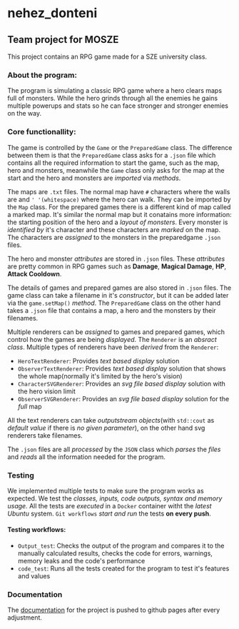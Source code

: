 # nehez_donteni
## Team project for MOSZE
This project contains an RPG game made for a SZE university class.

### About the program:
The program is simulating a classic RPG game where a hero clears maps full of monsters. While the hero grinds through all the enemies he gains multiple powerups and stats so he can face stronger and stronger enemies on the way.

### Core functionallity:
The game is controlled by the `Game` or the `PreparedGame` class. The difference between them is that the `PreparedGame` class asks for a `.json` file which contains all the required information to start the game, such as the map, hero and monsters, meanwhile the `Game` class only asks for the map at the start and the hero and monsters are *imported* via *methods*.

The maps are `.txt` files. The normal map have `#` characters where the walls are and `' '(whitespace)` where the hero can walk. They can be imported by the `Map` class.
For the prepared games there is a different kind of map called a marked map. It's similar the normal map but it conatains more information: the starting position of the hero and a *layout of monsters*. Every monster is *identified by* it's character and these characters are *marked* on the map. The characters are *assigned* to the monsters in the preparedgame `.json` files.

The hero and monster *attributes* are stored in `.json` files. These *attributes* are pretty common in RPG games such as **Damage**, **Magical Damage**, **HP**, **Attack Cooldown**.

The details of games and prepared games are also stored in `.json` files. The game class can take a filename in it's *constructor*, but it can be added later via the `game.setMap()` *method*. The `PreparedGame` class on the other hand takes a `.json` file that contains a map, a hero and the monsters by their filenames.

Multiple renderers can be *assigned* to games and prepared games, which control how the games are being *displayed*.
The `Renderer` is an *absract class*. Multiple types of renderers have been *derived* from the `Renderer`:
- `HeroTextRenderer`: Provides *text based display* solution
- `ObserverTextRenderer`: Provides *text based display* solution that shows the whole map(normally it's limited by the hero's vision)
- `CharacterSVGRenderer`: Provides an *svg file based display* solution with the hero vision limit
- `ObserverSVGRenderer`: Provides an *svg file based display* solution for the *full* map

All the text renderers can take *outputstream objects*(with `std::cout` as *default value* if there is *no given parameter*), on the other hand svg renderers take filenames.

The `.json` files are all *processed* by the `JSON` class which *parses* the *files* and *reads* all the information needed for the program.

### Testing
We implemented multiple tests to make sure the program works as expected. We test the *classes, inputs, code outputs, syntax and memory usage.*
All the tests are *executed* in a `Docker` container witht the *latest Ubuntu* system. `Git workflows` *start and run* the tests **on every push**.

#### Testing workflows:
- `Output_test`: Checks the output of the program and compares it to the manually calculated results, checks the code for errors, warnings, memory leaks and the code's performance
- `code_test`:  Runs all the tests created for the program to test it's features and values
    

### Documentation
The [documentation](https://teaching-projects.github.io/SZE-MOSZE-2020-Nehez-eldonteni/index.html) for the project is pushed to github pages after every adjustment.
